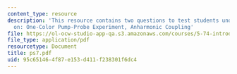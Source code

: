 ```yaml
---
content_type: resource
description: 'This resource contains two questions to test students understanding
  on: One-Color Pump-Probe Experiment, Anharmonic Coupling'
file: https://ol-ocw-studio-app-qa.s3.amazonaws.com/courses/5-74-introductory-quantum-mechanics-ii-spring-2004/95c651464f87e153d411f238301f6dc4_ps7.pdf
file_type: application/pdf
resourcetype: Document
title: ps7.pdf
uid: 95c65146-4f87-e153-d411-f238301f6dc4
---
```

